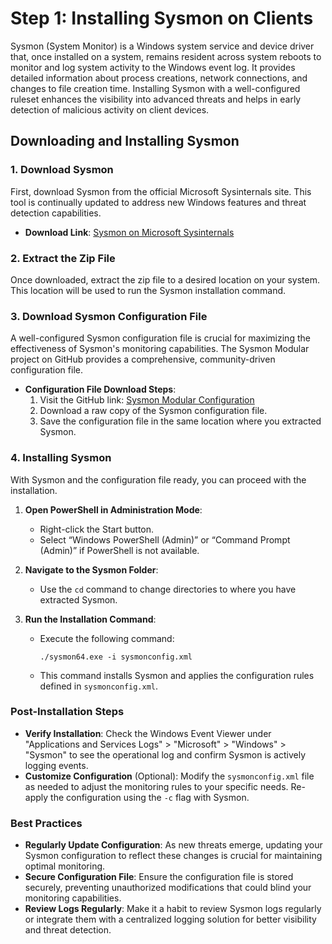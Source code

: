 # Step 1: Installing Sysmon on Clients

Sysmon (System Monitor) is a Windows system service and device driver that, once installed on a system, remains resident across system reboots to monitor and log system activity to the Windows event log. It provides detailed information about process creations, network connections, and changes to file creation time. Installing Sysmon with a well-configured ruleset enhances the visibility into advanced threats and helps in early detection of malicious activity on client devices.

## Downloading and Installing Sysmon

### 1. Download Sysmon

First, download Sysmon from the official Microsoft Sysinternals site. This tool is continually updated to address new Windows features and threat detection capabilities.

- **Download Link**: [Sysmon on Microsoft Sysinternals](https://docs.microsoft.com/en-us/sysinternals/downloads/sysmon)

### 2. Extract the Zip File

Once downloaded, extract the zip file to a desired location on your system. This location will be used to run the Sysmon installation command.

### 3. Download Sysmon Configuration File

A well-configured Sysmon configuration file is crucial for maximizing the effectiveness of Sysmon's monitoring capabilities. The Sysmon Modular project on GitHub provides a comprehensive, community-driven configuration file.

- **Configuration File Download Steps**:
    1. Visit the GitHub link: [Sysmon Modular Configuration](https://github.com/olafhartong/sysmon-modular/blob/master/sysmonconfig.xml)
    2. Download a raw copy of the Sysmon configuration file.
    3. Save the configuration file in the same location where you extracted Sysmon.

### 4. Installing Sysmon

With Sysmon and the configuration file ready, you can proceed with the installation.

1. **Open PowerShell in Administration Mode**:
    - Right-click the Start button.
    - Select “Windows PowerShell (Admin)” or “Command Prompt (Admin)” if PowerShell is not available.

2. **Navigate to the Sysmon Folder**:
    - Use the `cd` command to change directories to where you have extracted Sysmon.

3. **Run the Installation Command**:
    - Execute the following command:
      ```
      ./sysmon64.exe -i sysmonconfig.xml
      ```
    - This command installs Sysmon and applies the configuration rules defined in `sysmonconfig.xml`.

### Post-Installation Steps

- **Verify Installation**: Check the Windows Event Viewer under "Applications and Services Logs" > "Microsoft" > "Windows" > "Sysmon" to see the operational log and confirm Sysmon is actively logging events.
- **Customize Configuration** (Optional): Modify the `sysmonconfig.xml` file as needed to adjust the monitoring rules to your specific needs. Re-apply the configuration using the `-c` flag with Sysmon.

### Best Practices

- **Regularly Update Configuration**: As new threats emerge, updating your Sysmon configuration to reflect these changes is crucial for maintaining optimal monitoring.
- **Secure Configuration File**: Ensure the configuration file is stored securely, preventing unauthorized modifications that could blind your monitoring capabilities.
- **Review Logs Regularly**: Make it a habit to review Sysmon logs regularly or integrate them with a centralized logging solution for better visibility and threat detection.

